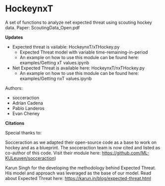 # HockeynxT
A set of functions to analyze net expected threat using scouting hockey data. Paper: ScoutingData_Open.pdf

**Updates**
- Expected threat is vailable: HockeynxT/xTHockey.py
    - Expected Threat model with variable time-remaining-in-period
    - An example on how to use this module can be found here: examples/Getting xT values.ipynb
- Net Expected Threat is available here: HockeynxT/nxTHockey.py
    - An example on how to use this module can be found here: examples/Getting nxT values.ipynb

Authors:
- socceraction
- Adrian Cadena
- Pablo Landeros
- Evan Cheney

**Citations**

Special thanks to:

Socceraction as we adapted their open-source code as a base to work on hockey and as a blueprint. The socceraction team is now cited and listed as co-author of this code. Visit their module here:  https://github.com/ML-KULeuven/socceraction)

Karun Singh for the developing the methodology behind Expected Threat. His model and approach was leveraged as the base of our model.
Read about Expected Threat here: https://karun.in/blog/expected-threat.html

